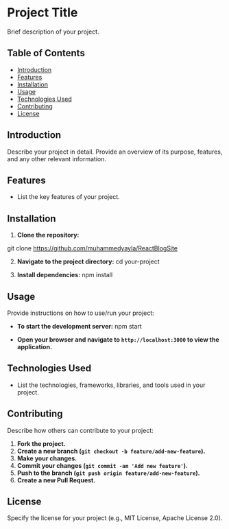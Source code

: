 # Project Title

Brief description of your project.

## Table of Contents

- [Introduction](#introduction)
- [Features](#features)
- [Installation](#installation)
- [Usage](#usage)
- [Technologies Used](#technologies-used)
- [Contributing](#contributing)
- [License](#license)

## Introduction

Describe your project in detail. Provide an overview of its purpose, features, and any other relevant information.

## Features

- List the key features of your project.

## Installation

1. **Clone the repository:**

git clone https://github.com/muhammedyayla/ReactBlogSite

2. **Navigate to the project directory:**
  cd your-project

3. **Install dependencies:**
npm install


## Usage

Provide instructions on how to use/run your project:

- **To start the development server:**
npm start

- **Open your browser and navigate to `http://localhost:3000` to view the application.**

## Technologies Used

- List the technologies, frameworks, libraries, and tools used in your project.

## Contributing

Describe how others can contribute to your project:

1. **Fork the project.**
2. **Create a new branch (`git checkout -b feature/add-new-feature`).**
3. **Make your changes.**
4. **Commit your changes (`git commit -am 'Add new feature'`).**
5. **Push to the branch (`git push origin feature/add-new-feature`).**
6. **Create a new Pull Request.**

## License

Specify the license for your project (e.g., MIT License, Apache License 2.0).

